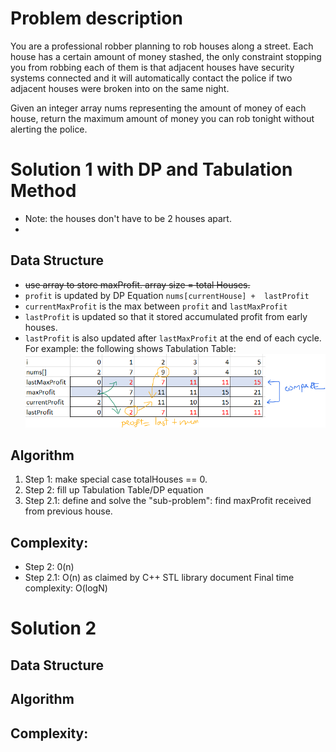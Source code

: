 # Problem description
You are a professional robber planning to rob houses along a street. Each house has a certain amount of money stashed, the only constraint stopping you from robbing each of them is that adjacent houses have security systems connected and it will automatically contact the police if two adjacent houses were broken into on the same night.

Given an integer array nums representing the amount of money of each house, return the maximum amount of money you can rob tonight without alerting the police.

# Solution 1 with DP and Tabulation Method
* Note: the houses don't have to be 2 houses apart.
*
## Data Structure
* ~~use array to store maxProfit. array size = total Houses.~~
* `profit` is updated by DP Equation `nums[currentHouse] +  lastProfit`
* `currentMaxProfit` is the max between `profit` and `lastMaxProfit`
* `lastProfit` is updated so that it stored accumulated profit from early houses.
* `lastProfit` is also updated after `lastMaxProfit` at the end of each cycle.
  For example: the following shows Tabulation Table: ![image info](./2.png)
## Algorithm
1. Step 1: make special case totalHouses == 0.
2. Step 2: fill up Tabulation Table/DP equation
3. Step 2.1: define and solve the "sub-problem": find maxProfit received from previous house.
## Complexity:
* Step 2: 0(n)
* Step 2.1: O(n) as claimed by C++ STL library document
Final time complexity: O(logN)

# Solution 2
## Data Structure
## Algorithm
## Complexity:
